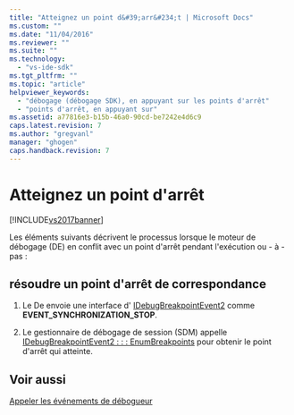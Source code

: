 ```yaml
---
title: "Atteignez un point d&#39;arr&#234;t | Microsoft Docs"
ms.custom: ""
ms.date: "11/04/2016"
ms.reviewer: ""
ms.suite: ""
ms.technology: 
  - "vs-ide-sdk"
ms.tgt_pltfrm: ""
ms.topic: "article"
helpviewer_keywords: 
  - "débogage (débogage SDK), en appuyant sur les points d'arrêt"
  - "points d'arrêt, en appuyant sur"
ms.assetid: a77816e3-b15b-46a0-90cd-be7242e4d6c9
caps.latest.revision: 7
ms.author: "gregvanl"
manager: "ghogen"
caps.handback.revision: 7
---
```

# Atteignez un point d&#39;arr&#234;t
[!INCLUDE[vs2017banner](../../code-quality/includes/vs2017banner.md)]

Les éléments suivants décrivent le processus lorsque le moteur de débogage \(DE\) en conflit avec un point d'arrêt pendant l'exécution ou \- à \- pas :  
  
## résoudre un point d'arrêt de correspondance  
  
1.  Le De envoie une interface d' [IDebugBreakpointEvent2](../../extensibility/debugger/reference/idebugbreakpointevent2.md) comme **EVENT\_SYNCHRONIZATION\_STOP**.  
  
2.  Le gestionnaire de débogage de session \(SDM\) appelle [IDebugBreakpointEvent2 : : : EnumBreakpoints](../../extensibility/debugger/reference/idebugbreakpointevent2-enumbreakpoints.md) pour obtenir le point d'arrêt qui atteinte.  
  
## Voir aussi  
 [Appeler les événements de débogueur](../../extensibility/debugger/calling-debugger-events.md)